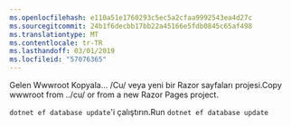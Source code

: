```yaml
---
ms.openlocfilehash: e110a51e1760293c5ec5a2cfaa9992543ea4d27c
ms.sourcegitcommit: 24b1f6decbb17bb22a45166e5fdb0845c65af498
ms.translationtype: MT
ms.contentlocale: tr-TR
ms.lasthandoff: 03/01/2019
ms.locfileid: "57076365"
---
```

<span data-ttu-id="06b56-101">Gelen Wwwroot Kopyala... /Cu/ veya yeni bir Razor sayfaları projesi.</span><span class="sxs-lookup"><span data-stu-id="06b56-101">Copy wwwroot from ../cu/ or from a new Razor Pages project.</span></span>

<span data-ttu-id="06b56-102">`dotnet ef database update`'i çalıştırın.</span><span class="sxs-lookup"><span data-stu-id="06b56-102">Run `dotnet ef database update`</span></span>
